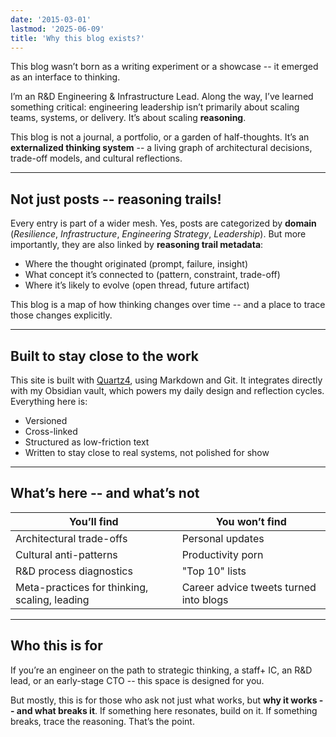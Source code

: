 ```yaml
---
date: '2015-03-01'
lastmod: '2025-06-09'
title: 'Why this blog exists?'
---
```


This blog wasn’t born as a writing experiment or a showcase -- it emerged as an interface to thinking.

I’m an R&D Engineering & Infrastructure Lead. Along the way, I’ve learned something critical: engineering leadership isn’t primarily about scaling teams, systems, or delivery. It’s about scaling **reasoning**.

This blog is not a journal, a portfolio, or a garden of half-thoughts. It’s an **externalized thinking system** -- a living graph of architectural decisions, trade-off models, and cultural reflections.

---

## Not just posts -- reasoning trails!

Every entry is part of a wider mesh.
Yes, posts are categorized by **domain** (*Resilience*, *Infrastructure*, *Engineering Strategy*, *Leadership*).
But more importantly, they are also linked by **reasoning trail metadata**:

- Where the thought originated (prompt, failure, insight)
- What concept it’s connected to (pattern, constraint, trade-off)
- Where it’s likely to evolve (open thread, future artifact)

This blog is a map of how thinking changes over time -- and a place to trace those changes explicitly.

---

## Built to stay close to the work

This site is built with [Quartz4](https://quartz.jzhao.xyz), using Markdown and Git.
It integrates directly with my Obsidian vault, which powers my daily design and reflection cycles.
Everything here is:

- Versioned
- Cross-linked
- Structured as low-friction text
- Written to stay close to real systems, not polished for show

---

## What’s here -- and what’s not

| You’ll find                                   | **You won’t find**                     |
| --------------------------------------------- | -------------------------------------- |
| Architectural trade-offs                      | Personal updates                       |
| Cultural anti-patterns                        | Productivity porn                      |
| R&D process diagnostics                       | "Top 10" lists                         |
| Meta-practices for thinking, scaling, leading | Career advice tweets turned into blogs |

---

## Who this is for

If you’re an engineer on the path to strategic thinking, a staff+ IC, an R&D lead, or an early-stage CTO -- this space is designed for you.

But mostly, this is for those who ask not just what works, but **why it works -- and what breaks it**. If something here resonates, build on it. If something breaks, trace the reasoning. That’s the point.